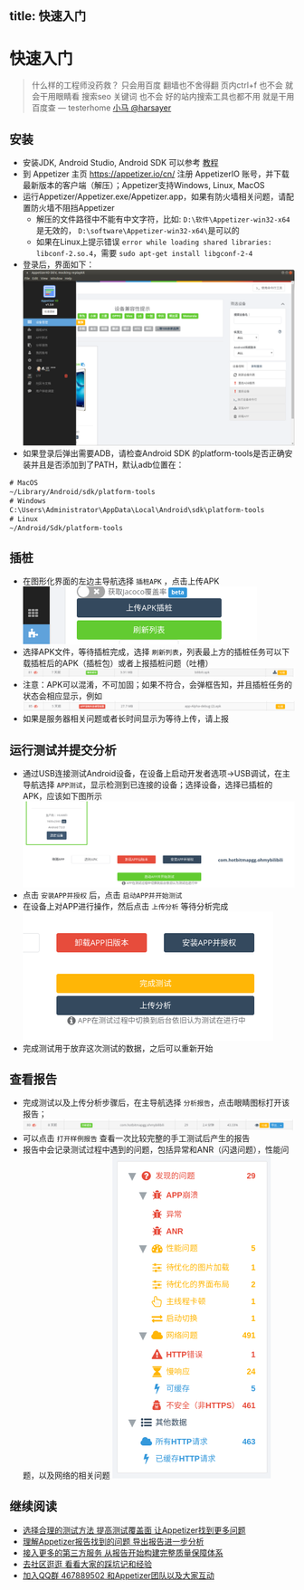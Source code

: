 title: 快速入门
---
# 快速入门

> 什么样的工程师没药救？ 只会用百度 翻墙也不舍得翻 页内ctrl+f 也不会 就会干用眼睛看 搜索seo 关键词 也不会 好的站内搜索工具也都不用 就是干用百度查 — testerhome [小马 @harsayer](https://testerhome.com/harsayer)

## 安装
* 安装JDK, Android Studio, Android SDK 可以参考 [教程](https://blog.csdn.net/hebbely/article/details/78970918)
* 到 Appetizer 主页 https://appetizer.io/cn/  注册 AppetizerIO 账号，并下载最新版本的客户端（解压）；Appetizer支持Windows, Linux, MacOS
* 运行Appetizer/Appetizer.exe/Appetizer.app，如果有防火墙相关问题，请配置防火墙不阻挡Appetizer
  * 解压的文件路径中不能有中文字符，比如: `D:\软件\Appetizer-win32-x64` 是无效的， `D:\software\Appetizer-win32-x64\`是可以的
  * 如果在Linux上提示错误 `error while loading shared libraries: libconf-2.so.4`，需要 `sudo apt-get install libgconf-2-4`
* 登录后，界面如下：
![](first-time.png)
* 如果登录后弹出需要ADB，请检查Android SDK 的platform-tools是否正确安装并且是否添加到了PATH，默认adb位置在：
```
# MacOS
~/Library/Android/sdk/platform-tools
# Windows
C:\Users\Administrator\AppData\Local\Android\sdk\platform-tools
# Linux
~/Android/Sdk/platform-tools
```

## 插桩
* 在图形化界面的左边主导航选择 `插桩APK` ，点击上传APK
![](get-started-instrumentation.png)
* 选择APK文件，等待插桩完成，选择 `刷新列表`，列表最上方的插桩任务可以下载插桩后的APK（插桩包）或者上报插桩问题（吐槽）
![](get-started-download-instrumented-apk.png)
* 注意：APK可以混淆，不可加固；如果不符合，会弹框告知，并且插桩任务的状态会相应显示，例如
![](get-started-instrumentation-error.png)
* 如果是服务器相关问题或者长时间显示为等待上传，请上报

## 运行测试并提交分析
* 通过USB连接测试Android设备，在设备上启动开发者选项->USB调试，在主导航选择 `APP测试`，显示检测到已连接的设备；选择设备，选择已插桩的APK，应该如下图所示
![](get-started-testing.png)
* 点击 `安装APP并授权` 后，点击 `启动APP并开始测试`
* 在设备上对APP进行操作，然后点击 `上传分析` 等待分析完成
![](get-started-finish-testing.png)
* 完成测试用于放弃这次测试的数据，之后可以重新开始

## 查看报告
* 完成测试以及上传分析步骤后，在主导航选择 `分析报告`，点击眼睛图标打开该报告；
![](get-started-select-report.png)
* 可以点击 `打开样例报告` 查看一次比较完整的手工测试后产生的报告
* 报告中会记录测试过程中遇到的问题，包括异常和ANR（闪退问题），性能问题，以及网络的相关问题
![](get-started-sample-report.png)

## 继续阅读
* [选择合理的测试方法 提高测试覆盖面 让Appetizer找到更多问题](testing.html)
* [理解Appetizer报告找到的问题 导出报告进一步分析](analysis.html)
* [接入更多的第三方服务 从报告开始构建完整质量保障体系](3rdparty.html)
* [去社区逛逛 看看大家的踩坑记和经验](https://testerhome.com/topics/node127)
* [加入QQ群 467889502 和Appetizer团队以及大家互动](http://shang.qq.com/wpa/qunwpa?idkey=4f1ef873aac8ca2a545fae99067ef5f4e505ac4a6ee3d1fad937a5dfe43ae274)